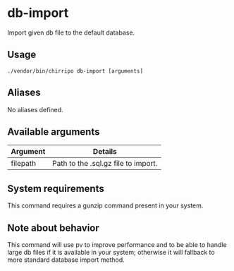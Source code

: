 # db-import

Import given db file to the default database.

## Usage

```
./vendor/bin/chirripo db-import [arguments]
```

## Aliases

No aliases defined.

## Available arguments

Argument       | Details
---------------|-------------
filepath | Path to the .sql.gz file to import.

## System requirements

This command requires a gunzip command present in your system.

## Note about behavior

This command will use pv to improve performance and to be able to handle large db files if it is available in your system; otherwise it will fallback to more standard database import method.